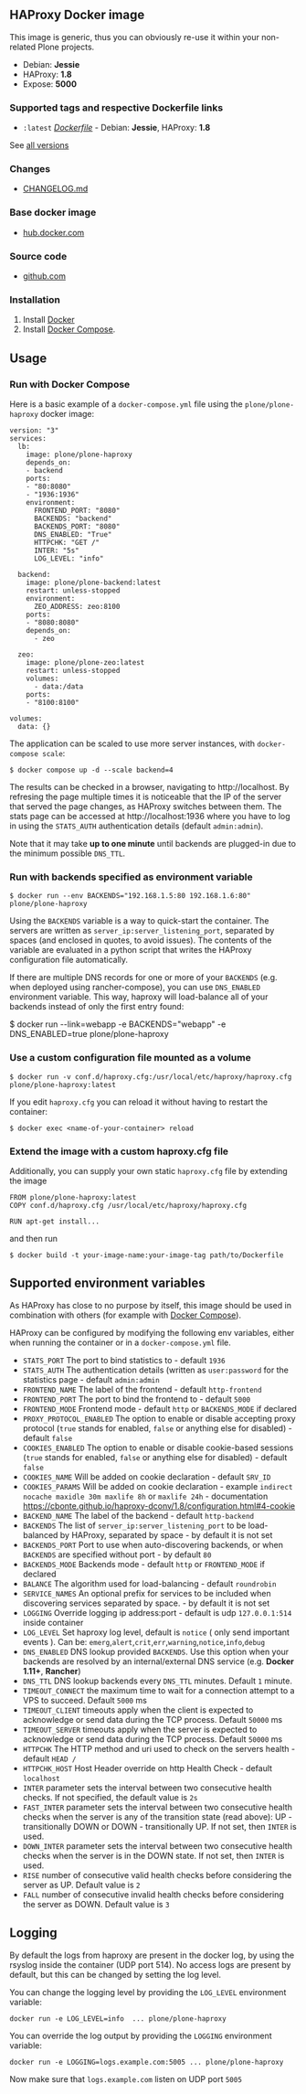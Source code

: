 ## HAProxy Docker image

This image is generic, thus you can obviously re-use it within
your non-related Plone projects.

 - Debian: **Jessie**
 - HAProxy: **1.8**
 - Expose: **5000**

### Supported tags and respective Dockerfile links

  - `:latest` [*Dockerfile*](https://github.com/plone/plone-haproxy/blob/master/haproxy/Dockerfile) - Debian: **Jessie**, HAProxy: **1.8**

See [all versions](https://github.com/plone/plone-haproxy/releases)


### Changes

 - [CHANGELOG.md](https://github.com/plone/plone-haproxy/blob/master/CHANGELOG.md)

### Base docker image

 - [hub.docker.com](https://hub.docker.com/r/plone/plone-haproxy)


### Source code

  - [github.com](http://github.com/plone/plone-haproxy)


### Installation

1. Install [Docker](https://www.docker.com/)
2. Install [Docker Compose](https://docs.docker.com/compose/install/).

## Usage


### Run with Docker Compose

Here is a basic example of a `docker-compose.yml` file using the `plone/plone-haproxy` docker image:

    version: "3"
    services:
      lb:
        image: plone/plone-haproxy
        depends_on:
        - backend
        ports:
        - "80:8080"
        - "1936:1936"
        environment:
          FRONTEND_PORT: "8080"
          BACKENDS: "backend"
          BACKENDS_PORT: "8080"
          DNS_ENABLED: "True"
          HTTPCHK: "GET /"
          INTER: "5s"
          LOG_LEVEL: "info"

      backend:
        image: plone/plone-backend:latest
        restart: unless-stopped
        environment:
          ZEO_ADDRESS: zeo:8100
        ports:
        - "8080:8080"
        depends_on:
          - zeo

      zeo:
        image: plone/plone-zeo:latest
        restart: unless-stopped
        volumes:
          - data:/data
        ports:
        - "8100:8100"

    volumes:
      data: {}

The application can be scaled to use more server instances, with `docker-compose scale`:

    $ docker compose up -d --scale backend=4

The results can be checked in a browser, navigating to http://localhost.
By refresing the page multiple times it is noticeable that the IP of the server
that served the page changes, as HAProxy switches between them.
The stats page can be accessed at http://localhost:1936 where you have to log in
using the `STATS_AUTH` authentication details (default `admin:admin`).

Note that it may take **up to one minute** until backends are plugged-in due to the
minimum possible `DNS_TTL`.


### Run with backends specified as environment variable

    $ docker run --env BACKENDS="192.168.1.5:80 192.168.1.6:80" plone/plone-haproxy

Using the `BACKENDS` variable is a way to quick-start the container.
The servers are written as `server_ip:server_listening_port`,
separated by spaces (and enclosed in quotes, to avoid issues).
The contents of the variable are evaluated in a python script that writes
the HAProxy configuration file automatically.

If there are multiple DNS records for one or more of your `BACKENDS` (e.g. when deployed using rancher-compose),
you can use `DNS_ENABLED` environment variable. This way, haproxy will load-balance
all of your backends instead of only the first entry found:

  $ docker run --link=webapp -e BACKENDS="webapp" -e DNS_ENABLED=true plone/plone-haproxy


### Use a custom configuration file mounted as a volume

    $ docker run -v conf.d/haproxy.cfg:/usr/local/etc/haproxy/haproxy.cfg plone/plone-haproxy:latest


If you edit `haproxy.cfg` you can reload it without having to restart the container:

    $ docker exec <name-of-your-container> reload


### Extend the image with a custom haproxy.cfg file

Additionally, you can supply your own static `haproxy.cfg` file by extending the image

    FROM plone/plone-haproxy:latest
    COPY conf.d/haproxy.cfg /usr/local/etc/haproxy/haproxy.cfg

    RUN apt-get install...

and then run

    $ docker build -t your-image-name:your-image-tag path/to/Dockerfile

## Supported environment variables ##

As HAProxy has close to no purpose by itself, this image should be used in
combination with others (for example with [Docker Compose](https://docs.docker.com/compose/)).

HAProxy can be configured by modifying the following env variables,
either when running the container or in a `docker-compose.yml` file.

  * `STATS_PORT` The port to bind statistics to - default `1936`
  * `STATS_AUTH` The authentication details (written as `user:password` for the statistics page - default `admin:admin`
  * `FRONTEND_NAME` The label of the frontend - default `http-frontend`
  * `FRONTEND_PORT` The port to bind the frontend to - default `5000`
  * `FRONTEND_MODE` Frontend mode - default `http` or `BACKENDS_MODE` if declared
  * `PROXY_PROTOCOL_ENABLED` The option to enable or disable accepting proxy protocol (`true` stands for enabled, `false` or anything else for disabled) - default `false`
  * `COOKIES_ENABLED` The option to enable or disable cookie-based sessions (`true` stands for enabled, `false` or anything else for disabled) - default `false`
  * `COOKIES_NAME` Will be added on cookie declaration - default `SRV_ID`
  * `COOKIES_PARAMS` Will be added on cookie declaration - example `indirect nocache maxidle 30m maxlife 8h` or `maxlife 24h` - documentation https://cbonte.github.io/haproxy-dconv/1.8/configuration.html#4-cookie
  * `BACKEND_NAME` The label of the backend - default `http-backend`
  * `BACKENDS` The list of `server_ip:server_listening_port` to be load-balanced by HAProxy, separated by space - by default it is not set
  * `BACKENDS_PORT` Port to use when auto-discovering backends, or when `BACKENDS` are specified without port - by default `80`
  * `BACKENDS_MODE` Backends mode - default `http` or `FRONTEND_MODE` if declared
  * `BALANCE` The algorithm used for load-balancing - default `roundrobin`
  * `SERVICE_NAMES` An optional prefix for services to be included when discovering services separated by space. - by default it is not set
  * `LOGGING` Override logging ip address:port - default is udp `127.0.0.1:514` inside container
  * `LOG_LEVEL` Set haproxy log level, default is `notice` ( only send important events ). Can be: `emerg`,`alert`,`crit`,`err`,`warning`,`notice`,`info`,`debug`
  * `DNS_ENABLED` DNS lookup provided `BACKENDS`. Use this option when your backends are resolved by an internal/external DNS service (e.g. **Docker 1.11+**, **Rancher**)
  * `DNS_TTL` DNS lookup backends every `DNS_TTL` minutes. Default `1` minute.
  * `TIMEOUT_CONNECT` the maximum time to wait for a connection attempt to a VPS to succeed. Default `5000` ms
  * `TIMEOUT_CLIENT` timeouts apply when the client is expected to acknowledge or send data during the TCP process. Default `50000` ms
  * `TIMEOUT_SERVER` timeouts apply when the server is expected to acknowledge or send data during the TCP process. Default `50000` ms
  * `HTTPCHK` The HTTP method and uri used to check on the servers health - default `HEAD /`
  * `HTTPCHK_HOST` Host Header override on http Health Check - default `localhost`
  * `INTER` parameter sets the interval between two consecutive health checks. If not specified, the default value is `2s`
  * `FAST_INTER` parameter sets the interval between two consecutive health checks when the server is any of the transition state (read above): UP - transitionally DOWN or DOWN - transitionally UP. If not set, then `INTER` is used.
  * `DOWN_INTER` parameter sets the interval between two consecutive health checks when the server is in the DOWN state. If not set, then `INTER` is used.
  * `RISE` number of consecutive valid health checks before considering the server as UP. Default value is `2`
  * `FALL` number of consecutive invalid health checks before considering the server as DOWN. Default value is `3`


## Logging

By default the logs from haproxy are present in the docker log, by using the rsyslog inside the container (UDP port 514). No access logs are present by default, but this can be changed by setting the log level.

You can change the logging level by providing the `LOG_LEVEL` environment variable:

    docker run -e LOG_LEVEL=info  ... plone/plone-haproxy

You can override the log output by providing the `LOGGING` environment variable:

    docker run -e LOGGING=logs.example.com:5005 ... plone/plone-haproxy

Now make sure that `logs.example.com` listen on UDP port `5005`
